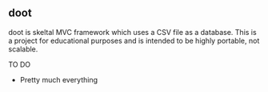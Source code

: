 doot
--------------------------
doot is skeltal MVC framework 
which uses a CSV file as a database. 
This is a project for educational 
purposes and is intended to be 
highly portable, not scalable.

TO DO

- Pretty much everything
